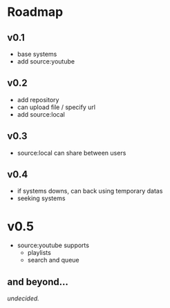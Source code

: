 # Roadmap

## v0.1

- base systems
- add source:youtube

## v0.2

- add repository
- can upload file / specify url
- add source:local

## v0.3

- source:local can share between users

## v0.4

- if systems downs, can back using temporary datas
- seeking systems

# v0.5

- source:youtube supports
  - playlists
  - search and queue

## and beyond...

*undecided.*

